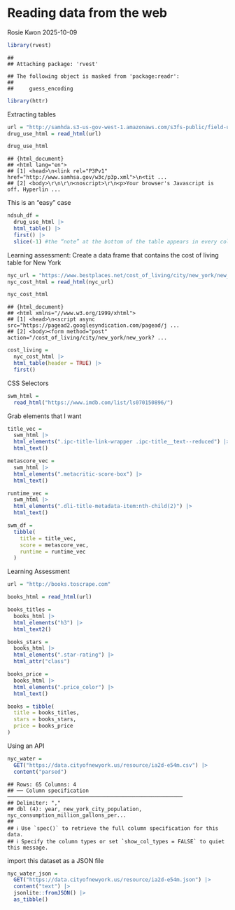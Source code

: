 Reading data from the web
================
Rosie Kwon
2025-10-09

``` r
library(rvest)
```

    ## 
    ## Attaching package: 'rvest'

    ## The following object is masked from 'package:readr':
    ## 
    ##     guess_encoding

``` r
library(httr)
```

Extracting tables

``` r
url = "http://samhda.s3-us-gov-west-1.amazonaws.com/s3fs-public/field-uploads/2k15StateFiles/NSDUHsaeShortTermCHG2015.htm"
drug_use_html = read_html(url)

drug_use_html
```

    ## {html_document}
    ## <html lang="en">
    ## [1] <head>\n<link rel="P3Pv1" href="http://www.samhsa.gov/w3c/p3p.xml">\n<tit ...
    ## [2] <body>\r\n\r\n<noscript>\r\n<p>Your browser's Javascript is off. Hyperlin ...

This is an “easy” case

``` r
ndsuh_df = 
  drug_use_html |> 
  html_table() |> 
  first() |> 
  slice(-1) #the “note” at the bottom of the table appears in every column in the first row. We need to remove that
```

Learning assessment: Create a data frame that contains the cost of
living table for New York

``` r
nyc_url = "https://www.bestplaces.net/cost_of_living/city/new_york/new_york"
nyc_cost_html = read_html(nyc_url)

nyc_cost_html
```

    ## {html_document}
    ## <html xmlns="//www.w3.org/1999/xhtml">
    ## [1] <head>\n<script async src="https://pagead2.googlesyndication.com/pagead/j ...
    ## [2] <body><form method="post" action="/cost_of_living/city/new_york/new_york? ...

``` r
cost_living =
  nyc_cost_html |> 
  html_table(header = TRUE) |> 
  first() 
```

CSS Selectors

``` r
swm_html = 
  read_html("https://www.imdb.com/list/ls070150896/")
```

Grab elements that I want

``` r
title_vec = 
  swm_html |> 
  html_elements(".ipc-title-link-wrapper .ipc-title__text--reduced") |> 
  html_text()

metascore_vec = 
  swm_html |>
  html_elements(".metacritic-score-box") |>
  html_text()

runtime_vec = 
  swm_html |>
  html_elements(".dli-title-metadata-item:nth-child(2)") |>
  html_text()

swm_df =
  tibble(
    title = title_vec,
    score = metascore_vec,
    runtime = runtime_vec
  )
```

Learning Assessment

``` r
url = "http://books.toscrape.com"

books_html = read_html(url)

books_titles = 
  books_html |> 
  html_elements("h3") |>
  html_text2()

books_stars = 
  books_html |>
  html_elements(".star-rating") |>
  html_attr("class")

books_price = 
  books_html |>
  html_elements(".price_color") |>
  html_text()

books = tibble(
  title = books_titles,
  stars = books_stars,
  price = books_price
)
```

Using an API

``` r
nyc_water = 
  GET("https://data.cityofnewyork.us/resource/ia2d-e54m.csv") |> 
  content("parsed")
```

    ## Rows: 65 Columns: 4
    ## ── Column specification ────────────────────────────────────────────────────────
    ## Delimiter: ","
    ## dbl (4): year, new_york_city_population, nyc_consumption_million_gallons_per...
    ## 
    ## ℹ Use `spec()` to retrieve the full column specification for this data.
    ## ℹ Specify the column types or set `show_col_types = FALSE` to quiet this message.

import this dataset as a JSON file

``` r
nyc_water_json = 
  GET("https://data.cityofnewyork.us/resource/ia2d-e54m.json") |> 
  content("text") |>
  jsonlite::fromJSON() |>
  as_tibble()
```

